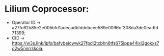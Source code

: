 # Lilium Coprocessor:

- Operator ID -> a27fc62b85e2e005bfd1adecadbfdddbcee589e0096cf308da3de0eadfd71399;
- CID -> https://w3s.link/ipfs/bafybeicwwk27fpdl2txbhn6tfs675ippa44jxl2gokxs7o2w5nnrrskoia;
